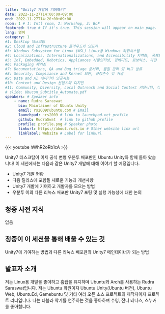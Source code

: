 ```yaml
---
title: "Unity7 개발에 기여하기"
date: 2022-11-27T14:00:00+09:00
end: 2022-11-27T14:20:00+09:00
room: 1 # 1: Intl room, 2: Workshop, 3: BoF
featured: true # If it's true. This session will appear on main page.
lang: 영어
category: 1
#1: Desktop 데스크탑
#2: Cloud and Infrastructure 클라우드와 인프라
#3: Windows Subsystem for Linux (WSL) Linux용 Windows 하위시스템
#4: Localizations, Internationalizations, and Accessibility 지역화, 국제화 및 접근성
#5: IoT, Embedded, Robotics, Appliances 사물인터넷, 임베디드, 로보틱스, 가전
#6: Packaging 패키징
#7: Documentations, QA and Bug triage 문서화, 품질 관리 및 버그 분류
#8: Security, Compliance and Kernel 보안, 규정준수 및 커널
#9: Data and AI 데이터와 인공지능
#10: Content and Design 컨텐츠와 디지인
#11: Community, Diversity, Local Outreach and Social Context 커뮤니티, 다양성, 지역 사회 협력과 사회적 관점
# slide: Ubucon_Subtitle_Automate.pdf
speakers: # Speaker info
    - name: Rudra Saraswat
      bio: Maintainer of Ubuntu Unity
      email: rs2009@ubuntu.com # Email
      launchpad: ~rs2009 # link to launchpad.net profile
      github: RudraSwat  # link to github profile
      profile: profile.png # Speaker photo
      linkurl: https://about.ruds.io # Other website link url
      linklabel: Website # Label for linkurl
---
```


{{< youtube hWhR2oRb1cA >}}

Unity7 데스크탑이 이제 공식 변형 우분투 배포판인 Ubuntu Unity와 함께 돌아 왔습니다! 이 세션에서는 다음과 같은 Unity7 개발에 대해 이야기 할 예정입니다.

- Unity7 개발 현황
- 다음 릴리스에 포함될 새로운 기능과 개선사항
- Unity7 개발에 기여하고 개발자를 모으는 방법
- 우분투 이외 다른 리눅스 배포판 Unity7 포팅 및 실행 가능성에 대한 논의

## 청중 사전 지식
없음

## 청중이 이 세션을 통해 배울 수 있는 것
Unity7에 기여하는 방법과 다른 리눅스 배포판의 Unity7 메인테이너가 되는 방법

## 발표자 소개
저는 Linux용 개발을 좋아하고 홈랩을 유지하며 Ubuntu와 Arch를 사용하는 Rudra Saraswat입니다. 
저는 Ubuntu 회원이자 Ubuntu Unity(Ubuntu 버전), Ubuntu Web, UbuntuEd, Gamebuntu 및 기타 여러 오픈 소스 프로젝트의 제작자이자 프로젝트 리더입니다. 
나는 타블라 악기를 연주하는 것을 좋아하며 수영, 잔디 테니스, 스누커를 좋아합니다.